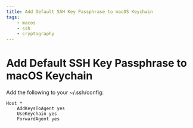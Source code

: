 ```yaml
---
title: Add Default SSH Key Passphrase to macOS Keychain
tags:
    - macos
    - ssh
    - cryptography
---
```


# Add Default SSH Key Passphrase to macOS Keychain

Add the following to your ~/.ssh/config:

~~~
Host *
    AddKeysToAgent yes
    UseKeychain yes
    ForwardAgent yes
~~~
